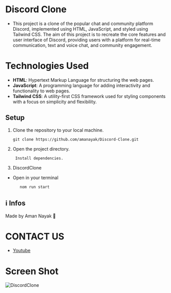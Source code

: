 # Discord Clone
- This project is a clone of the popular chat and community platform Discord, implemented using HTML, JavaScript, and styled using Tailwind CSS. The aim of this project is to recreate the core features and user interface of Discord, providing users with a platform for real-time communication, text and voice chat, and community engagement.

# Technologies Used
- **HTML**: Hypertext Markup Language for structuring the web pages.
- **JavaScript**: A programming language for adding interactivity and functionality to web pages.
- **Tailwind CSS**: A utility-first CSS framework used for styling components with a focus on simplicity and flexibility.




## Setup

1. Clone the repository to your local machine.
   ```
   git clone https://github.com/amanayak/Discord-Clone.git
   ```

2. Open the project directory.
   ```
    Install dependencies.
   ```

3. DiscordClone
- Open in your terminal
  ```
     nom run start
   ```


   

## ℹ Infos

Made by Aman Nayak 🙂

# CONTACT US
- [Youtube](https://www.youtube.com/channel/UC78LjF0lONSd91BSlTVcdMw)

# Screen Shot
![DiscordClone](https://github.com/amanayak/Discord-Clone/assets/155058144/76a2f092-b267-4567-b439-bec45c72dcd7)
